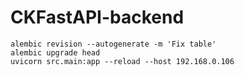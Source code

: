 # CKFastAPI-backend

```
alembic revision --autogenerate -m 'Fix table' 
alembic upgrade head
uvicorn src.main:app --reload --host 192.168.0.106
```
